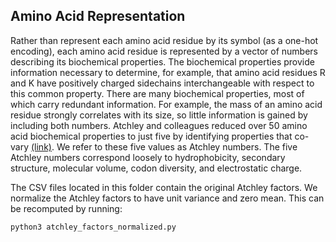 ## Amino Acid Representation

Rather than represent each amino acid residue by its symbol (as a one-hot encoding), each amino acid residue is represented by a
vector of numbers describing its biochemical properties. The biochemical properties provide information necessary to determine, for
example, that amino acid residues R and K have positively charged sidechains interchangeable with respect to this common property.
There are many biochemical properties, most of which carry redundant information. For example, the mass of an amino acid residue
strongly correlates with its size, so little information is gained by including both numbers. Atchley and colleagues reduced over
50 amino acid biochemical properties to just five by identifying properties that co-vary [(link)](https://www.pnas.org/content/102/18/6395
).
We refer to these five values as Atchley numbers. The five Atchley numbers correspond loosely to hydrophobicity, secondary structure,
molecular volume, codon diversity, and electrostatic charge.

The CSV files located in this folder contain the original Atchley factors. We normalize the Atchley factors to have unit variance and
zero mean. This can be recomputed by running:

`python3 atchley_factors_normalized.py`

